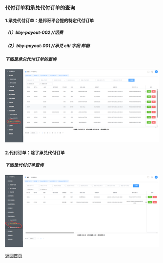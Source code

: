 
### 代付订单和承兑代付订单的查询

#### 1.承兑代付订单：是邦哥平台提的特定代付订单
##### （1）bby-payout-002 //话费
##### （2）bby-payout-001 //承兑  citi 字段 邮箱
##### 下图是承兑代付订单的查询
![CDPayOutOrder.png](..%2Fpayoutorder%2FCDPayOutOrder.png)

#### 2.代付订单：除了承兑代付订单
##### 下图是代付订单查询
![PayOutOrder.png](..%2Fpayoutorder%2FPayOutOrder.png)

[返回首页](/README.md)
